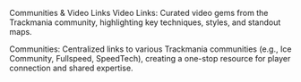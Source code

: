 Communities & Video Links
Video Links: Curated video gems from the Trackmania community, highlighting key techniques, styles, and standout maps.

Communities: Centralized links to various Trackmania communities (e.g., Ice Community, Fullspeed, SpeedTech), creating a one-stop resource for player connection and shared expertise.